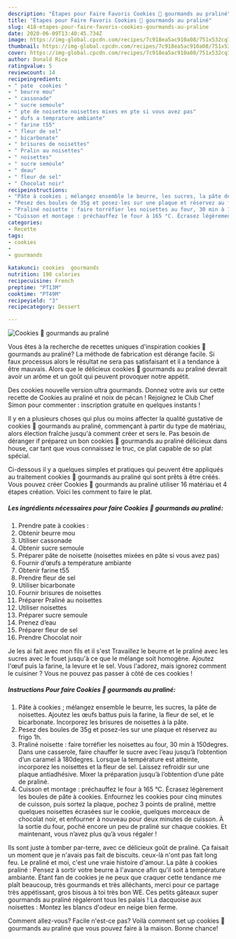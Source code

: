 ```yaml
---
description: "Étapes pour Faire Favoris Cookies 🍪 gourmands au praliné"
title: "Étapes pour Faire Favoris Cookies 🍪 gourmands au praliné"
slug: 418-etapes-pour-faire-favoris-cookies-gourmands-au-praline
date: 2020-06-09T13:40:45.734Z
image: https://img-global.cpcdn.com/recipes/7c918ea5ac910a08/751x532cq70/cookies-🍪-gourmands-au-praline-photo-principale-de-la-recette.jpg
thumbnail: https://img-global.cpcdn.com/recipes/7c918ea5ac910a08/751x532cq70/cookies-🍪-gourmands-au-praline-photo-principale-de-la-recette.jpg
cover: https://img-global.cpcdn.com/recipes/7c918ea5ac910a08/751x532cq70/cookies-🍪-gourmands-au-praline-photo-principale-de-la-recette.jpg
author: Donald Rice
ratingvalue: 5
reviewcount: 14
recipeingredient:
- " pate  cookies "
- " beurre mou"
- " cassonade"
- " sucre semoule"
- " pte de noisette noisettes mixes en pte si vous avez pas"
- " dufs a temprature ambiante"
- " farine t55"
- " fleur de sel"
- " bicarbonate"
- " brisures de noisettes"
- " Pralin au noisettes"
- " noisettes"
- " sucre semoule"
- " deau"
- " fleur de sel"
- " Chocolat noir"
recipeinstructions:
- "Pâte à cookies ; mélangez ensemble le beurre, les sucres, la pâte de noisettes. Ajoutez les œufs battus puis la farine, la fleur de sel, et le bicarbonate. Incorporez les brisures de noisettes à la pâte."
- "Pesez des boules de 35g et posez-les sur une plaque et réservez au frigo 1h."
- "Praliné noisette : faire torréfier les noisettes au four, 30 min à 150degres. Dans une casserole, faire chauffer le sucre avec l’eau jusqu’à l’obtention d’un caramel à 180degres. Lorsque la température est atteinte, incorporez les noisettes et la fleur de sel. Laissez refroidir sur une plaque antiadhésive. Mixer la préparation jusqu’à l’obtention d’une pâte de praliné."
- "Cuisson et montage : préchauffez le four à 165 °C. Écrasez légèrement les boules de pâte à cookies. Enfournez les cookies pour cinq minutes de cuisson, puis sortez la plaque, pochez 3 points de praliné, mettre quelques noisettes écrasées sur le cookie, quelques morceaux de chocolat noir, et enfourner à nouveau pour deux minutes de cuisson. À la sortie du four, poché encore un peu de praliné sur chaque cookies. Et maintenant, vous n’avez plus qu’à vous régaler !"
categories:
- Recette
tags:
- cookies
- 
- gourmands

katakunci: cookies  gourmands 
nutrition: 198 calories
recipecuisine: French
preptime: "PT13M"
cooktime: "PT49M"
recipeyield: "3"
recipecategory: Dessert

---
```



![Cookies 🍪 gourmands au praliné](https://img-global.cpcdn.com/recipes/7c918ea5ac910a08/751x532cq70/cookies-🍪-gourmands-au-praline-photo-principale-de-la-recette.jpg)

Vous êtes à la recherche de recettes uniques d'inspiration cookies 🍪 gourmands au praliné? La méthode de fabrication est dérange facile. Si faux processus alors le résultat ne sera pas satisfaisant et il a tendance à être mauvais. Alors que le délicieux cookies 🍪 gourmands au praliné devrait avoir un arôme et un goût qui peuvent provoquer notre appétit.

Des cookies nouvelle version ultra gourmands. Donnez votre avis sur cette recette de Cookies au praliné et noix de pécan ! Rejoignez le Club Chef Simon pour commenter : inscription gratuite en quelques instants !

Il y en a plusieurs choses qui plus ou moins affecter la qualité gustative de cookies 🍪 gourmands au praliné, commençant à partir du type de matériau, alors élection fraîche jusqu'à comment créer et sers le. Pas besoin de déranger if préparez un bon cookies 🍪 gourmands au praliné délicieux dans house, car tant que vous connaissez le truc, ce plat capable de so plat spécial.


Ci-dessous il y a quelques simples et pratiques qui peuvent être appliqués au traitement cookies 🍪 gourmands au praliné qui sont prêts à être créés. Vous pouvez créer Cookies 🍪 gourmands au praliné utiliser 16 matériau et 4 étapes création. Voici les comment to faire le plat.

<!--inarticleads1-->

##### Les ingrédients nécessaires pour faire Cookies 🍪 gourmands au praliné:

1. Prendre  pate à cookies :
1. Obtenir  beurre mou
1. Utiliser  cassonade
1. Obtenir  sucre semoule
1. Préparer  pâte de noisette (noisettes mixées en pâte si vous avez pas)
1. Fournir  d’œufs a température ambiante
1. Obtenir  farine t55
1. Prendre  fleur de sel
1. Utiliser  bicarbonate
1. Fournir  brisures de noisettes
1. Préparer  Praliné au noisettes
1. Utiliser  noisettes
1. Préparer  sucre semoule
1. Prenez  d’eau
1. Préparer  fleur de sel
1. Prendre  Chocolat noir


Je les ai fait avec mon fils et il s&#39;est Travaillez le beurre et le praliné avec les sucres avec le fouet jusqu&#39;à ce que le mélange soit homogène. Ajoutez l&#39;œuf puis la farine, la levure et le sel. Vous l&#39;adorez, mais ignorez comment le cuisiner ? Vous ne pouvez pas passer à côté de ces cookies ! 

<!--inarticleads2-->

##### Instructions Pour faire Cookies 🍪 gourmands au praliné:

1. Pâte à cookies ; mélangez ensemble le beurre, les sucres, la pâte de noisettes. Ajoutez les œufs battus puis la farine, la fleur de sel, et le bicarbonate. Incorporez les brisures de noisettes à la pâte.
1. Pesez des boules de 35g et posez-les sur une plaque et réservez au frigo 1h.
1. Praliné noisette : faire torréfier les noisettes au four, 30 min à 150degres. Dans une casserole, faire chauffer le sucre avec l’eau jusqu’à l’obtention d’un caramel à 180degres. Lorsque la température est atteinte, incorporez les noisettes et la fleur de sel. Laissez refroidir sur une plaque antiadhésive. Mixer la préparation jusqu’à l’obtention d’une pâte de praliné.
1. Cuisson et montage : préchauffez le four à 165 °C. Écrasez légèrement les boules de pâte à cookies. Enfournez les cookies pour cinq minutes de cuisson, puis sortez la plaque, pochez 3 points de praliné, mettre quelques noisettes écrasées sur le cookie, quelques morceaux de chocolat noir, et enfourner à nouveau pour deux minutes de cuisson. À la sortie du four, poché encore un peu de praliné sur chaque cookies. Et maintenant, vous n’avez plus qu’à vous régaler !


Ils sont juste à tomber par-terre, avec ce délicieux goût de praliné. Ça faisait un moment que je n&#39;avais pas fait de biscuits. ceux-là n&#39;ont pas fait long feu. Le praliné et moi, c&#39;est une vraie histoire d&#39;amour. La pâte à cookies praliné : Pensez à sortir votre beurre à l&#39;avance afin qu&#39;il soit à température ambiante. Étant fan de cookies je ne peux que craquer cette tendance me plaît beaucoup, très gourmands et très alléchants, merci pour ce partage très appétissant, gros bisous à toi très bon WE. Ces petits gâteaux super gourmands au praliné régaleront tous les palais ! La dacquoise aux noisettes : Montez les blancs d&#39;odeur en neige bien ferme. 


Comment allez-vous? Facile n'est-ce pas? Voilà comment set up cookies 🍪 gourmands au praliné que vous pouvez faire à la maison. Bonne chance!
